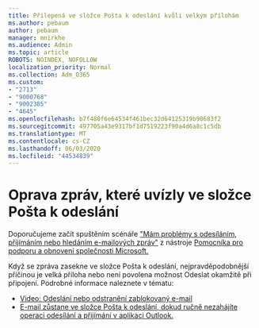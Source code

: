 ```yaml
---
title: Přilepená ve složce Pošta k odeslání kvůli velkým přílohám
ms.author: pebaum
author: pebaum
manager: mnirkhe
ms.audience: Admin
ms.topic: article
ROBOTS: NOINDEX, NOFOLLOW
localization_priority: Normal
ms.collection: Adm_O365
ms.custom:
- "2713"
- "9000768"
- "9002385"
- "4645"
ms.openlocfilehash: b7f480f6e64534f461bec32d64125319b90683f2
ms.sourcegitcommit: 497705a43e9317bf1d7519223f90a4d6a8c1c5db
ms.translationtype: MT
ms.contentlocale: cs-CZ
ms.lasthandoff: 06/03/2020
ms.locfileid: "44534839"
---
```

# <a name="fix-messages-that-are-stuck-in-the-outbox"></a>Oprava zpráv, které uvízly ve složce Pošta k odeslání

Doporučujeme začít spuštěním scénáře ["Mám problémy s odesíláním, přijímáním nebo hledáním e-mailových zpráv"](https://aka.ms/SaRA-OutlookSendReceive) z nástroje [Pomocníka pro podporu a obnovení společnosti Microsoft.](https://diagnostics.office.com/#/)

Když se zpráva zasekne ve složce Pošta k odeslání, nejpravděpodobnější příčinou je velká příloha nebo není povolena možnost Odeslat okamžitě při připojení.
Podrobné informace naleznete v tématu:
- [Video: Odeslání nebo odstranění zablokovaný e-mail](https://support.office.com/article/Video-Send-or-delete-an-email-stuck-in-your-outbox-26d5d34a-4e5f-444a-a9e8-44db04a94dec) 
- [E-mail zůstane ve složce Pošta k odeslání, dokud ručně nezahájíte operaci odesílání a přijímání v aplikaci Outlook.](https://support.microsoft.com/help/2797572/email-stays-in-the-outbox-folder-until-you-manually-initiate-a-send-re)
